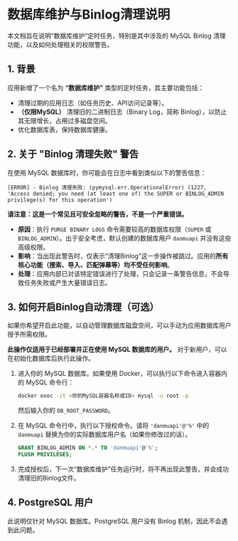 # 数据库维护与Binlog清理说明

本文档旨在说明“数据库维护”定时任务，特别是其中涉及的 MySQL Binlog 清理功能，以及如何处理相关的权限警告。

## 1. 背景

应用新增了一个名为 **“数据库维护”** 类型的定时任务，其主要功能包括：
- 清理过期的应用日志（如任务历史、API访问记录等）。
- **（仅限MySQL）** 清理旧的二进制日志（Binary Log，简称 Binlog），以防止其无限增长，占用过多磁盘空间。
- 优化数据库表，保持数据库健康。

## 2. 关于 "Binlog 清理失败" 警告

在使用 MySQL 数据库时，你可能会在日志中看到类似以下的警告信息：

```
[ERROR] - Binlog 清理失败: (pymysql.err.OperationalError) (1227, 'Access denied; you need (at least one of) the SUPER or BINLOG_ADMIN privilege(s) for this operation')
```

**请注意：这是一个常见且可安全忽略的警告，不是一个严重错误。**

- **原因**：执行 `PURGE BINARY LOGS` 命令需要较高的数据库权限（`SUPER` 或 `BINLOG_ADMIN`）。出于安全考虑，默认创建的数据库用户 `danmuapi` 并没有这些高级权限。
- **影响**：当出现此警告时，仅表示“清理Binlog”这一步操作被跳过。应用的**所有核心功能（搜索、导入、匹配弹幕等）均不受任何影响**。
- **处理**：应用内部已对该特定错误进行了处理，只会记录一条警告信息，不会导致任务失败或产生大量错误日志。

## 3. 如何开启Binlog自动清理（可选）

如果你希望开启此功能，以自动管理数据库磁盘空间，可以手动为应用数据库用户授予所需权限。

**此操作仅适用于已经部署并正在使用 MySQL 数据库的用户。** 对于新用户，可以在初始化数据库后执行此操作。

1.  进入你的 MySQL 数据库。如果使用 Docker，可以执行以下命令进入容器内的 MySQL 命令行：
    ```bash
    docker exec -it <你的MySQL容器名称或ID> mysql -u root -p
    ```
    然后输入你的 `DB_ROOT_PASSWORD`。

2.  在 MySQL 命令行中，执行以下授权命令。请将 `'danmuapi'@'%'` 中的 `danmuapi` 替换为你的实际数据库用户名（如果你修改过的话）。
    ```sql
    GRANT BINLOG_ADMIN ON *.* TO 'danmuapi'@'%';
    FLUSH PRIVILEGES;
    ```

3.  完成授权后，下一次“数据库维护”任务运行时，将不再出现此警告，并会成功清理旧的Binlog文件。

## 4. PostgreSQL 用户

此说明仅针对 MySQL 数据库。PostgreSQL 用户没有 Binlog 机制，因此不会遇到此问题。

